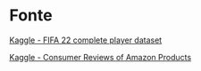 # Fonte

[Kaggle - FIFA 22 complete player dataset](https://www.kaggle.com/datasets/stefanoleone992/fifa-22-complete-player-dataset)

[Kaggle - Consumer Reviews of Amazon Products](https://www.kaggle.com/datasets/datafiniti/consumer-reviews-of-amazon-products)
